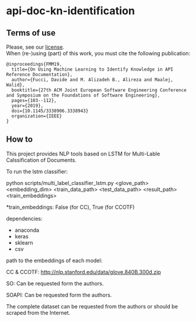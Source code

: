 # api-doc-kn-identification

## Terms of use
Please, see our [license](LICENSE.md).  
When (re-)using (part) of this work, you must cite the following publication:

```
@inproceedings{FMM19,
  title={On Using Machine Learning to Identify Knowledge in API Reference Documentation},
  author={Fucci, Davide and M. Alizadeh B., Alireza and Maalej, Walid},
  booktitle={27th ACM Joint European Software Engineering Conference and Symposium on the Foundations of Software Engineering},
  pages={103--112},
  year={2019},
  doi={10.1145/3338906.3338943}
  organization={IEEE}
}
```

## How to
This project provides NLP tools based on LSTM for Multi-Lable Calssification of Documents.

To run the lstm classifier:

 python scripts/multi_label_classifier_lstm.py <glove_path> <embedding_dim> <train_data_path> <test_data_path> <result_path> <train_embeddings>

 *train_embeddings: False (for CC), True (for CCOTF)

dependencies:
 + anaconda
 + keras
 + sklearn
 + csv

path to the embeddings of each model:

 CC & CCOTF:
  http://nlp.stanford.edu/data/glove.840B.300d.zip

 SO:
	Can be requested form the authors.

 SOAPI:
	Can be requested form the authors.

The complete dataset can be requested from the authors or should be scraped from the Internet.

